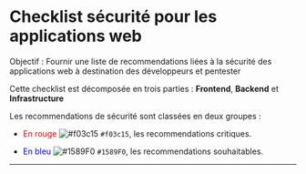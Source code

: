 # Checklist sécurité pour les applications web

Objectif : Fournir une liste de recommendations liées à la sécurité des applications web à destination des développeurs et pentester

Cette checklist est décomposée en trois parties : **Frontend**, **Backend** et **Infrastructure**

Les recommendations de sécurité sont classées en deux groupes :

- <span style="color:red">En rouge</span> ![#f03c15](https://via.placeholder.com/15/f03c15/f03c15.png) `#f03c15`, les recommendations critiques.

- <span style="color:blue">En bleu</span> ![#1589F0](https://via.placeholder.com/15/1589F0/1589F0.png) `#1589F0`, les recommendations souhaitables.


***
